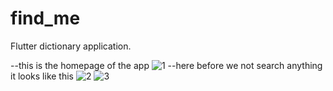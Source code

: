 # find_me

 Flutter dictionary application.

--this is the homepage of the app
![1](https://user-images.githubusercontent.com/61249937/125175452-e8347380-e1d4-11eb-9999-61f6cf5708a5.jpg)
--here before we not search anything it looks like this
![2](https://user-images.githubusercontent.com/61249937/125175477-229e1080-e1d5-11eb-9aa0-5d53c8af2526.jpg)
![3](https://user-images.githubusercontent.com/61249937/125175509-5711cc80-e1d5-11eb-80a4-d133e382c833.jpg)
